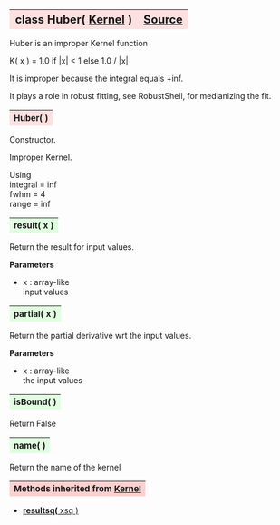 ---
---
<br><br>

<a name="Huber"></a>
<table><thead style="background-color:#FFE0E0; width:100%; font-size:20px"><tr><th style="text-align:left">
<strong>class Huber(</strong> <a href="./Kernel.html">Kernel</a> )</th><th style="text-align:right"><a href=https://github.com/dokester/BayesicFitting/blob/master/BayesicFitting/source/kernels/Huber.py target=_blank>Source</a></th></tr></thead></table>
<p>

Huber is an improper Kernel function

 K( x ) = 1.0 if |x| < 1 else 1.0 / |x|<br>

It is improper because the integral equals +inf.

It plays a role in robust fitting, see RobustShell, for medianizing the fit.


<a name="Huber"></a>
<table><thead style="background-color:#FFE0E0; width:100%; font-size:15px"><tr><th style="text-align:left">
<strong>Huber(</strong> ) 
</th></tr></thead></table>
<p>

Constructor.

Improper Kernel.

 Using<br>
 integral = inf<br>
 fwhm = 4<br>
 range = inf

<a name="result"></a>
<table><thead style="background-color:#E0FFE0; width:100%; font-size:15px"><tr><th style="text-align:left">
<strong>result(</strong> x )
</th></tr></thead></table>
<p>

Return the result for input values.

<b>Parameters</b>

* x  :  array-like<br>
    input values

<a name="partial"></a>
<table><thead style="background-color:#E0FFE0; width:100%; font-size:15px"><tr><th style="text-align:left">
<strong>partial(</strong> x )
</th></tr></thead></table>
<p>

Return the partial derivative wrt the input values.

<b>Parameters</b>

* x  :  array-like<br>
    the input values

<a name="isBound"></a>
<table><thead style="background-color:#E0FFE0; width:100%; font-size:15px"><tr><th style="text-align:left">
<strong>isBound(</strong> )
</th></tr></thead></table>
<p>
Return False 

<a name="name"></a>
<table><thead style="background-color:#E0FFE0; width:100%; font-size:15px"><tr><th style="text-align:left">
<strong>name(</strong> )
</th></tr></thead></table>
<p>
Return the name of the kernel 

<table><thead style="background-color:#FFD0D0; width:100%; font-size:15px"><tr><th style="text-align:left">
<strong>Methods inherited from</strong> <a href="./Kernel.html">Kernel</a></th></tr></thead></table>


* [<strong>resultsq(</strong> xsq )](./Kernel.md#resultsq)
